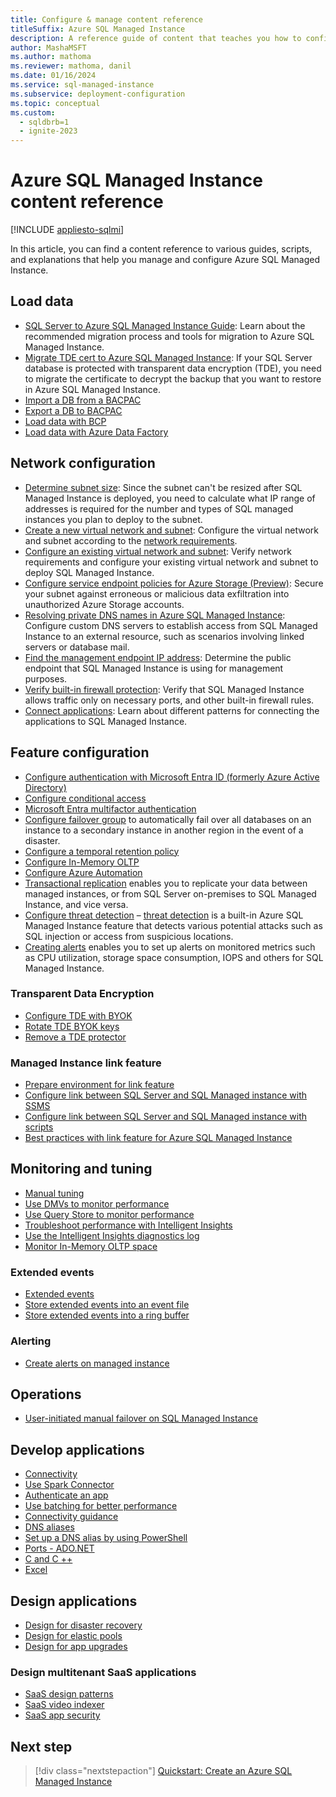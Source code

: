 ```yaml
---
title: Configure & manage content reference
titleSuffix: Azure SQL Managed Instance
description: A reference guide of content that teaches you how to configure and manage Azure SQL Managed Instance.
author: MashaMSFT
ms.author: mathoma
ms.reviewer: mathoma, danil
ms.date: 01/16/2024
ms.service: sql-managed-instance
ms.subservice: deployment-configuration
ms.topic: conceptual
ms.custom:
  - sqldbrb=1
  - ignite-2023
---
```

# Azure SQL Managed Instance content reference
[!INCLUDE [appliesto-sqlmi](../includes/appliesto-sqlmi.md)]

In this article, you can find a content reference to various guides, scripts, and explanations that help you manage and configure Azure SQL Managed Instance.

## Load data

- [SQL Server to Azure SQL Managed Instance Guide](../migration-guides/managed-instance/sql-server-to-managed-instance-guide.md): Learn about the recommended migration process and tools for migration to Azure SQL Managed Instance.
- [Migrate TDE cert to Azure SQL Managed Instance](tde-certificate-migrate.md): If your SQL Server database is protected with transparent data encryption (TDE), you need to migrate the certificate to decrypt the backup that you want to restore in Azure SQL Managed Instance.
- [Import a DB from a BACPAC](../database/database-import.md)
- [Export a DB to BACPAC](../database/database-export.md)
- [Load data with BCP](../load-from-csv-with-bcp.md)
- [Load data with Azure Data Factory](/azure/data-factory/connector-azure-sql-database?toc=/azure/sql-database/toc.json)

## Network configuration

- [Determine subnet size](vnet-subnet-determine-size.md):
  Since the subnet can't be resized after SQL Managed Instance is deployed, you need to calculate what IP range of addresses is required for the number and types of SQL managed instances you plan to deploy to the subnet.
- [Create a new virtual network and subnet](virtual-network-subnet-create-arm-template.md):
  Configure the virtual network and subnet according to the [network requirements](connectivity-architecture-overview.md#network-requirements). 
- [Configure an existing virtual network and subnet](vnet-existing-add-subnet.md):
  Verify network requirements and configure your existing virtual network and subnet to deploy SQL Managed Instance.
- [Configure service endpoint policies for Azure Storage (Preview)](service-endpoint-policies-configure.md):
  Secure your subnet against erroneous or malicious data exfiltration into unauthorized Azure Storage accounts.
- [Resolving private DNS names in Azure SQL Managed Instance](resolve-private-domain-names.md):
  Configure custom DNS servers to establish access from SQL Managed Instance to an external resource, such as scenarios involving linked servers or database mail.
- [Find the management endpoint IP address](management-endpoint-find-ip-address.md): 
  Determine the public endpoint that SQL Managed Instance is using for management purposes. 
- [Verify built-in firewall protection](management-endpoint-verify-built-in-firewall.md):
  Verify that SQL Managed Instance allows traffic only on necessary ports, and other built-in firewall rules. 
- [Connect applications](connect-application-instance.md): 
  Learn about different patterns for connecting the applications to SQL Managed Instance.

## Feature configuration

- [Configure authentication with Microsoft Entra ID (formerly Azure Active Directory)](../database/authentication-aad-configure.md)
- [Configure conditional access](../database/conditional-access-configure.md)
- [Microsoft Entra multifactor authentication](../database/authentication-mfa-ssms-overview.md)
- [Configure failover group](failover-group-configure-sql-mi.md) to automatically fail over all databases on an instance to a secondary instance in another region in the event of a disaster. 
- [Configure a temporal retention policy](../database/temporal-tables-retention-policy.md)
- [Configure In-Memory OLTP](../in-memory-oltp-configure.md)
- [Configure Azure Automation](../database/automation-manage.md)
- [Transactional replication](replication-between-two-instances-configure-tutorial.md) enables you to replicate your data between managed instances, or from SQL Server on-premises to SQL Managed Instance, and vice versa.
- [Configure threat detection](threat-detection-configure.md) – [threat detection](../database/threat-detection-overview.md) is a built-in Azure SQL Managed Instance feature that detects various potential attacks such as SQL injection or access from suspicious locations. 
- [Creating alerts](alerts-create.md) enables you to set up alerts on monitored metrics such as CPU utilization, storage space consumption, IOPS and others for SQL Managed Instance. 

### Transparent Data Encryption

- [Configure TDE with BYOK](../database/transparent-data-encryption-byok-configure.md)
- [Rotate TDE BYOK keys](../database/transparent-data-encryption-byok-key-rotation.md)
- [Remove a TDE protector](../database/transparent-data-encryption-byok-remove-tde-protector.md)

### Managed Instance link feature

- [Prepare environment for link feature](managed-instance-link-preparation.md)
- [Configure link between SQL Server and SQL Managed instance with SSMS](managed-instance-link-configure-how-to-ssms.md)
- [Configure link between SQL Server and SQL Managed instance with scripts](managed-instance-link-configure-how-to-scripts.md)
- [Best practices with link feature for Azure SQL Managed Instance](managed-instance-link-best-practices.md)


## Monitoring and tuning

- [Manual tuning](performance-guidance.md)
- [Use DMVs to monitor performance](monitoring-with-dmvs.md)
- [Use Query Store to monitor performance](/sql/relational-databases/performance/best-practice-with-the-query-store#Insight)
- [Troubleshoot performance with Intelligent Insights](../database/intelligent-insights-troubleshoot-performance.md)
- [Use the Intelligent Insights diagnostics log](../database/intelligent-insights-use-diagnostics-log.md)
- [Monitor In-Memory OLTP space](../in-memory-oltp-monitor-space.md)

### Extended events

- [Extended events](../database/xevent-db-diff-from-svr.md)
- [Store extended events into an event file](../database/xevent-code-event-file.md)
- [Store extended events into a ring buffer](../database/xevent-code-ring-buffer.md)

### Alerting

- [Create alerts on managed instance](alerts-create.md)

## Operations

- [User-initiated manual failover on SQL Managed Instance](user-initiated-failover.md)

## Develop applications

- [Connectivity](../database/connect-query-content-reference-guide.md#libraries)
- [Use Spark Connector](/azure/cosmos-db/create-sql-api-spark)
- [Authenticate an app](../database/application-authentication-get-client-id-keys.md)
- [Use batching for better performance](../performance-improve-use-batching.md)
- [Connectivity guidance](../database/troubleshoot-common-connectivity-issues.md)
- [DNS aliases](../database/dns-alias-overview.md)
- [Set up a DNS alias by using PowerShell](../database/dns-alias-powershell-create.md)
- [Ports - ADO.NET](../database/adonet-v12-develop-direct-route-ports.md)
- [C and C ++](../database/develop-cplusplus-simple.md)
- [Excel](../database/connect-excel.md)

## Design applications

- [Design for disaster recovery](../database/designing-cloud-solutions-for-disaster-recovery.md)
- [Design for elastic pools](../database/disaster-recovery-strategies-for-applications-with-elastic-pool.md)
- [Design for app upgrades](../database/manage-application-rolling-upgrade.md)

### Design multitenant SaaS applications

- [SaaS design patterns](../database/saas-tenancy-app-design-patterns.md)
- [SaaS video indexer](../database/saas-tenancy-video-index-wingtip-brk3120-20171011.md)
- [SaaS app security](../database/saas-tenancy-elastic-tools-multi-tenant-row-level-security.md)

## Next step

> [!div class="nextstepaction"]
> [Quickstart: Create an Azure SQL Managed Instance](instance-create-quickstart.md)
